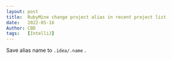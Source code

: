 ```yaml
---
layout: post
title:  RubyMine change project alias in recent project list
date:   2022-05-16
Author: CBD
tags:   [IntelliJ]
---
```


Save alias name to `.idea/.name` .
